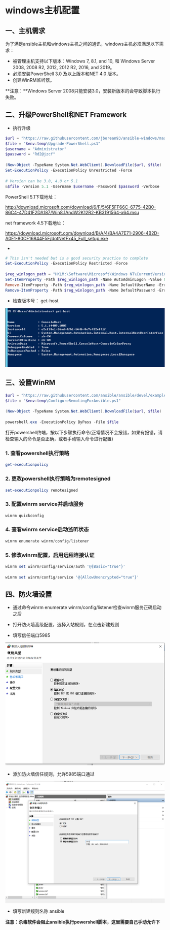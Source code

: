 # windows主机配置

## 一、主机需求

为了满足ansible主机和windows主机之间的通讯，windows主机必须满足以下需求：

- 被管理主机支持以下版本：Windows 7, 8.1, and 10, 和 Windows Server 2008, 2008 R2, 2012, 2012 R2, 2016, and 2019。
- 必须安装PowerShell 3.0 及以上版本和NET 4.0 版本。
- 创建WinRM监听器。

**注意：**Windows Server 2008只能安装3.0，安装新版本的会导致脚本执行失败。

## 二、升级PowerShell和NET Framework

- 执行升级

```powershell
$url = "https://raw.githubusercontent.com/jborean93/ansible-windows/master/scripts/Upgrade-PowerShell.ps1"
$file = "$env:temp\Upgrade-PowerShell.ps1"
$username = "Administrator"
$password = "Rd2@jzcf"

(New-Object -TypeName System.Net.WebClient).DownloadFile($url, $file)
Set-ExecutionPolicy -ExecutionPolicy Unrestricted -Force

# Version can be 3.0, 4.0 or 5.1
&$file -Version 5.1 -Username $username -Password $password -Verbose
```

PowerShell 5.1下载地址：

http://download.microsoft.com/download/6/F/5/6F5FF66C-6775-42B0-86C4-47D41F2DA187/Win8.1AndW2K12R2-KB3191564-x64.msu

net framework 4.5下载地址：

https://download.microsoft.com/download/B/A/4/BA4A7E71-2906-4B2D-A0E1-80CF16844F5F/dotNetFx45_Full_setup.exe

- 

```powershell
# This isn't needed but is a good security practice to complete
Set-ExecutionPolicy -ExecutionPolicy Restricted -Force

$reg_winlogon_path = "HKLM:\Software\Microsoft\Windows NT\CurrentVersion\Winlogon"
Set-ItemProperty -Path $reg_winlogon_path -Name AutoAdminLogon -Value 0
Remove-ItemProperty -Path $reg_winlogon_path -Name DefaultUserName -ErrorAction SilentlyContinue
Remove-ItemProperty -Path $reg_winlogon_path -Name DefaultPassword -ErrorAction SilentlyContinue
```

- 检查版本号： get-host



![image-20201111112050919](..\images\image-20201111112050919.png)

## 三、设置WinRM





```powershell
$url = "https://raw.githubusercontent.com/ansible/ansible/devel/examples/scripts/ConfigureRemotingForAnsible.ps1"
$file = "$env:temp\ConfigureRemotingForAnsible.ps1"

(New-Object -TypeName System.Net.WebClient).DownloadFile($url, $file)

powershell.exe -ExecutionPolicy ByPass -File $file
```



打开powershell终端，按以下步骤执行命令(正常情况不会报错，如果有报错，请检查输入的命令是否正确，或者手动输入命令进行配置)

 

### 1. 查看powershell执行策略

```powershell
get-executionpolicy
```

### 2. 更改powershell执行策略为remotesigned

```powershell
set-executionpolicy remotesigned
```

### 3. 配置winrm service并启动服务

```powershell
winrm quickconfig
```

### 4. 查看winrm service启动监听状态

```powershell
winrm enumerate winrm/config/listener
```

### 5. 修改winrm配置，启用远程连接认证

```powershell
winrm set winrm/config/service/auth '@{Basic="true"}'

winrm set winrm/config/service '@{AllowUnencrypted="true"}'
```

## 四、防火墙设置

- 通过命令winrm enumerate winrm/config/listener检查winrm服务正确启动之后

- 打开防火墙高级配置，选择入站规则，在点击新建规则

- 填写信任端口5985

 ![image-20201111131418885](..\images\image-20201111131418885.png)

- 添加防火墙信任规则，允许5985端口通过

![image-20201111131452311](..\images\image-20201111131452311.png)

- 填写新建规则名称 ansible

**注意：杀毒软件会阻止ansible执行powershell脚本，这里需要自己手动允许下**

